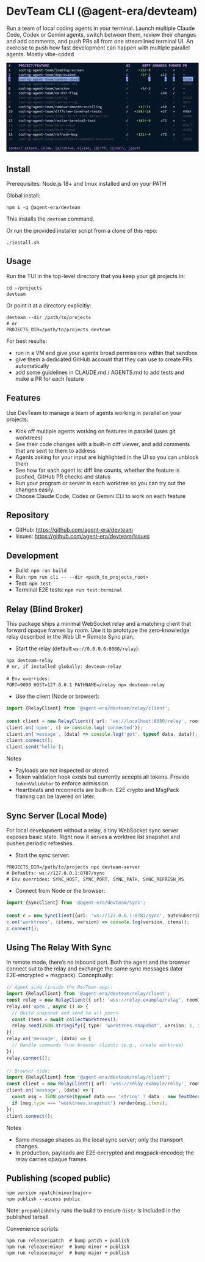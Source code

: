 # DevTeam CLI (@agent-era/devteam)

Run a team of local coding agents in your terminal. Launch multiple Claude Code, Codex or Gemini agents, switch between them, review their changes and add comments, and push PRs  all from one streamlined terminal UI. An exercise to push how fast development can happen with multiple parallel agents. Mostly vibe-coded

![Screenshot](docs/screenshot.png)

## Install

Prerequisites: Node.js 18+ and tmux installed and on your PATH

Global install:

```
npm i -g @agent-era/devteam
```

This installs the `devteam` command.

Or run the provided installer script from a clone of this repo:

```
./install.sh
```

## Usage

Run the TUI in the top-level directory that you keep your git projects in:

```
cd ~/projects
devteam
```

Or point it at a directory explicitly:

```
devteam --dir /path/to/projects
# or
PROJECTS_DIR=/path/to/projects devteam
```
For best results:
- run in a VM and give your agents broad permissions within that sandbox
- give them a dedicated GitHub account that they can use to create PRs automatically
- add some guidelines in CLAUDE.md / AGENTS.md to add tests and make a PR for each feature

## Features

Use DevTeam to manage a team of agents working in parallel on your projects:

- Kick off multiple agents working on features in parallel (uses git worktrees)
- See their code changes with a built-in diff viewer, and add comments that are sent to them to address
- Agents asking for your input are highlighted in the UI so you can unblock them
- See how far each agent is: diff line counts, whether the feature is pushed, GitHub PR checks and status
- Run your program or server in each worktree so you can try out the changes easily.
- Choose Claude Code, Codex or Gemini CLI to work on each feature

## Repository

- GitHub: https://github.com/agent-era/devteam
- Issues: https://github.com/agent-era/devteam/issues

## Development

- Build: `npm run build`
- Run: `npm run cli -- --dir <path_to_projects_root>`
- Test: `npm test`
- Terminal E2E tests: `npm run test:terminal`

## Relay (Blind Broker)

This package ships a minimal WebSocket relay and a matching client that forward opaque frames by room. Use it to prototype the zero‑knowledge relay described in the Web UI + Remote Sync plan.

- Start the relay (default `ws://0.0.0.0:8080/relay`):

```
npx devteam-relay
# or, if installed globally: devteam-relay

# Env overrides:
PORT=9090 HOST=127.0.0.1 PATHNAME=/relay npx devteam-relay
```

- Use the client (Node or browser):

```ts
import {RelayClient} from '@agent-era/devteam/relay/client';

const client = new RelayClient({ url: 'ws://localhost:8080/relay', roomId: 'demo-room' });
client.on('open', () => console.log('connected'));
client.on('message', (data) => console.log('got', typeof data, data));
client.connect();
client.send('hello');
```

Notes
- Payloads are not inspected or stored.
- Token validation hook exists but currently accepts all tokens. Provide `tokenValidator` to enforce admission.
- Heartbeats and reconnects are built-in. E2E crypto and MsgPack framing can be layered on later.

## Sync Server (Local Mode)

For local development without a relay, a tiny WebSocket sync server exposes basic state. Right now it serves a worktree list snapshot and pushes periodic refreshes.

- Start the sync server:

```
PROJECTS_DIR=/path/to/projects npx devteam-server
# Defaults: ws://127.0.0.1:8787/sync
# Env overrides: SYNC_HOST, SYNC_PORT, SYNC_PATH, SYNC_REFRESH_MS
```

- Connect from Node or the browser:

```ts
import {SyncClient} from '@agent-era/devteam/sync';

const c = new SyncClient({url: 'ws://127.0.0.1:8787/sync', autoSubscribe: true});
c.on('worktrees', (items, version) => console.log(version, items));
c.connect();
```

## Using The Relay With Sync

In remote mode, there’s no inbound port. Both the agent and the browser connect out to the relay and exchange the same sync messages (later E2E‑encrypted + msgpack). Conceptually:

```ts
// Agent side (inside the DevTeam app):
import {RelayClient} from '@agent-era/devteam/relay/client';
const relay = new RelayClient({ url: 'wss://relay.example/relay', roomId: 'room-xyz' });
relay.on('open', async () => {
  // Build snapshot and send to all peers
  const items = await collectWorktrees();
  relay.send(JSON.stringify({ type: 'worktrees.snapshot', version: 1, items }));
});
relay.on('message', (data) => {
  // Handle commands from browser clients (e.g., create worktree)
});
relay.connect();

// Browser side:
import {RelayClient} from '@agent-era/devteam/relay/client';
const client = new RelayClient({ url: 'wss://relay.example/relay', roomId: 'room-xyz' });
client.on('message', (data) => {
  const msg = JSON.parse(typeof data === 'string' ? data : new TextDecoder().decode(data as ArrayBuffer));
  if (msg.type === 'worktrees.snapshot') render(msg.items);
});
client.connect();
```

Notes
- Same message shapes as the local sync server; only the transport changes.
- In production, payloads are E2E‑encrypted and msgpack‑encoded; the relay carries opaque frames.

## Publishing (scoped public)

```
npm version <patch|minor|major>
npm publish --access public
```

Note: `prepublishOnly` runs the build to ensure `dist/` is included in the published tarball.

Convenience scripts:

```
npm run release:patch  # bump patch + publish
npm run release:minor  # bump minor + publish
npm run release:major  # bump major + publish
```

